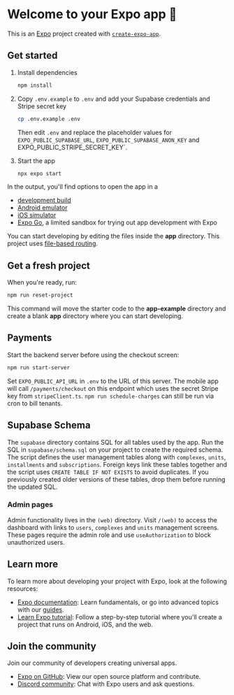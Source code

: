 # Welcome to your Expo app 👋

This is an [Expo](https://expo.dev) project created with [`create-expo-app`](https://www.npmjs.com/package/create-expo-app).

## Get started

1. Install dependencies

   ```bash
   npm install
   ```

2. Copy `.env.example` to `.env` and add your Supabase credentials and Stripe secret key

   ```bash
   cp .env.example .env
   ```
   Then edit `.env` and replace the placeholder values for
   `EXPO_PUBLIC_SUPABASE_URL`, `EXPO_PUBLIC_SUPABASE_ANON_KEY` and
   EXPO_PUBLIC_STRIPE_SECRET_KEY`.
3. Start the app


   ```bash
   npx expo start
   ```

In the output, you'll find options to open the app in a

- [development build](https://docs.expo.dev/develop/development-builds/introduction/)
- [Android emulator](https://docs.expo.dev/workflow/android-studio-emulator/)
- [iOS simulator](https://docs.expo.dev/workflow/ios-simulator/)
- [Expo Go](https://expo.dev/go), a limited sandbox for trying out app development with Expo

You can start developing by editing the files inside the **app** directory. This project uses [file-based routing](https://docs.expo.dev/router/introduction).

## Get a fresh project

When you're ready, run:

```bash
npm run reset-project
```

This command will move the starter code to the **app-example** directory and create a blank **app** directory where you can start developing.

## Payments

Start the backend server before using the checkout screen:

```bash
npm run start-server
```

Set `EXPO_PUBLIC_API_URL` in `.env` to the URL of this server. The mobile app will call `/payments/checkout` on this endpoint which uses the secret Stripe key from `stripeClient.ts`. `npm run schedule-charges` can still be run via cron to bill tenants.


## Supabase Schema

The `supabase` directory contains SQL for all tables used by the app. Run the
SQL in `supabase/schema.sql` on your project to create the required schema. The
script defines the user management tables along with `complexes`, `units`,
`installments` and `subscriptions`. Foreign keys link these tables together and
the script uses `CREATE TABLE IF NOT EXISTS` to avoid duplicates. If you
previously created older versions of these tables, drop them before running the
updated SQL.

### Admin pages

Admin functionality lives in the `(web)` directory. Visit `/(web)` to access the dashboard with links to `users`, `complexes` and `units` management screens. These pages require the admin role and use `useAuthorization` to block unauthorized users.
## Learn more

To learn more about developing your project with Expo, look at the following resources:

- [Expo documentation](https://docs.expo.dev/): Learn fundamentals, or go into advanced topics with our [guides](https://docs.expo.dev/guides).
- [Learn Expo tutorial](https://docs.expo.dev/tutorial/introduction/): Follow a step-by-step tutorial where you'll create a project that runs on Android, iOS, and the web.

## Join the community

Join our community of developers creating universal apps.

- [Expo on GitHub](https://github.com/expo/expo): View our open source platform and contribute.
- [Discord community](https://chat.expo.dev): Chat with Expo users and ask questions.
